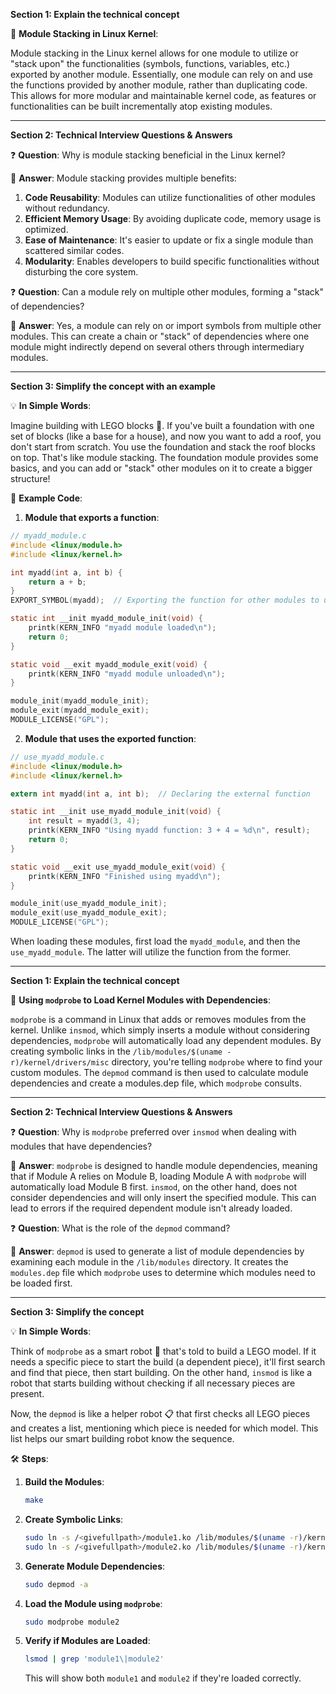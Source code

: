 
**Section 1: Explain the technical concept**

📘 **Module Stacking in Linux Kernel**:

Module stacking in the Linux kernel allows for one module to utilize or "stack upon" the functionalities (symbols, functions, variables, etc.) exported by another module. Essentially, one module can rely on and use the functions provided by another module, rather than duplicating code. This allows for more modular and maintainable kernel code, as features or functionalities can be built incrementally atop existing modules.

---

**Section 2: Technical Interview Questions & Answers**

❓ **Question**: Why is module stacking beneficial in the Linux kernel?

📝 **Answer**: Module stacking provides multiple benefits:
   1. **Code Reusability**: Modules can utilize functionalities of other modules without redundancy.
   2. **Efficient Memory Usage**: By avoiding duplicate code, memory usage is optimized.
   3. **Ease of Maintenance**: It's easier to update or fix a single module than scattered similar codes.
   4. **Modularity**: Enables developers to build specific functionalities without disturbing the core system.

❓ **Question**: Can a module rely on multiple other modules, forming a "stack" of dependencies?

📝 **Answer**: Yes, a module can rely on or import symbols from multiple other modules. This can create a chain or "stack" of dependencies where one module might indirectly depend on several others through intermediary modules.

---

**Section 3: Simplify the concept with an example**

💡 **In Simple Words**:

Imagine building with LEGO blocks 🧱. If you've built a foundation with one set of blocks (like a base for a house), and now you want to add a roof, you don't start from scratch. You use the foundation and stack the roof blocks on top. That's like module stacking. The foundation module provides some basics, and you can add or "stack" other modules on it to create a bigger structure!

🔧 **Example Code**:

1. **Module that exports a function**:

```c
// myadd_module.c
#include <linux/module.h>
#include <linux/kernel.h>

int myadd(int a, int b) {
    return a + b;
}
EXPORT_SYMBOL(myadd);  // Exporting the function for other modules to use

static int __init myadd_module_init(void) {
    printk(KERN_INFO "myadd module loaded\n");
    return 0;
}

static void __exit myadd_module_exit(void) {
    printk(KERN_INFO "myadd module unloaded\n");
}

module_init(myadd_module_init);
module_exit(myadd_module_exit);
MODULE_LICENSE("GPL");
```

2. **Module that uses the exported function**:

```c
// use_myadd_module.c
#include <linux/module.h>
#include <linux/kernel.h>

extern int myadd(int a, int b);  // Declaring the external function

static int __init use_myadd_module_init(void) {
    int result = myadd(3, 4);
    printk(KERN_INFO "Using myadd function: 3 + 4 = %d\n", result);
    return 0;
}

static void __exit use_myadd_module_exit(void) {
    printk(KERN_INFO "Finished using myadd\n");
}

module_init(use_myadd_module_init);
module_exit(use_myadd_module_exit);
MODULE_LICENSE("GPL");
```

When loading these modules, first load the `myadd_module`, and then the `use_myadd_module`. The latter will utilize the function from the former.

-----


**Section 1: Explain the technical concept**

📘 **Using `modprobe` to Load Kernel Modules with Dependencies**:

`modprobe` is a command in Linux that adds or removes modules from the kernel. Unlike `insmod`, which simply inserts a module without considering dependencies, `modprobe` will automatically load any dependent modules. By creating symbolic links in the `/lib/modules/$(uname -r)/kernel/drivers/misc` directory, you're telling `modprobe` where to find your custom modules. The `depmod` command is then used to calculate module dependencies and create a modules.dep file, which `modprobe` consults.

---

**Section 2: Technical Interview Questions & Answers**

❓ **Question**: Why is `modprobe` preferred over `insmod` when dealing with modules that have dependencies?

📝 **Answer**: `modprobe` is designed to handle module dependencies, meaning that if Module A relies on Module B, loading Module A with `modprobe` will automatically load Module B first. `insmod`, on the other hand, does not consider dependencies and will only insert the specified module. This can lead to errors if the required dependent module isn't already loaded.

❓ **Question**: What is the role of the `depmod` command?

📝 **Answer**: `depmod` is used to generate a list of module dependencies by examining each module in the `/lib/modules` directory. It creates the `modules.dep` file which `modprobe` uses to determine which modules need to be loaded first.

---

**Section 3: Simplify the concept**

💡 **In Simple Words**:

Think of `modprobe` as a smart robot 🤖 that's told to build a LEGO model. If it needs a specific piece to start the build (a dependent piece), it'll first search and find that piece, then start building. On the other hand, `insmod` is like a robot that starts building without checking if all necessary pieces are present.

Now, the `depmod` is like a helper robot 📋 that first checks all LEGO pieces and creates a list, mentioning which piece is needed for which model. This list helps our smart building robot know the sequence.

🛠 **Steps**:

1. **Build the Modules**:
   
   ```bash
   make
   ```

2. **Create Symbolic Links**:

   ```bash
   sudo ln -s /<givefullpath>/module1.ko /lib/modules/$(uname -r)/kernel/drivers/misc
   sudo ln -s /<givefullpath>/module2.ko /lib/modules/$(uname -r)/kernel/drivers/misc
   ```

3. **Generate Module Dependencies**:

   ```bash
   sudo depmod -a
   ```

4. **Load the Module using `modprobe`**:

   ```bash
   sudo modprobe module2
   ```

5. **Verify if Modules are Loaded**:

   ```bash
   lsmod | grep 'module1\|module2'
   ```

   This will show both `module1` and `module2` if they're loaded correctly.


